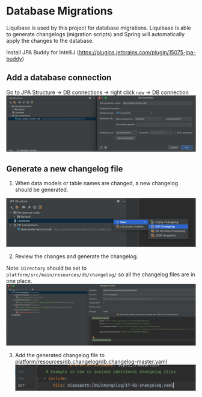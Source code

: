# Database Migrations

Liquibase is used by this project for database migrations. Liquibase is able to generate changelogs (migration scripts)
and Spring will automatically apply the changes to the database.

Install JPA Buddy for IntelliJ
(https://plugins.jetbrains.com/plugin/15075-jpa-buddy)

## Add a database connection
Go to JPA Structure -> DB connections -> right click `new` -> DB connection
![img_4.png](img/liquibase-db-connection.png)

## Generate a new changelog file
1) When data models or table names are changed, a new changelog should be generated. 

![img.png](img/liquibase-changelog1.png)

2) Review the changes and generate the changelog.

Note: `Directory` should be set to ``platform/src/main/resources/db/changelog/`` so all the changelog files are in one place.
![img_1.png](img/liquibase-changelog2.png)

3) Add the generated changelog file to platform/resources/db.changelog/db.changelog-master.yaml
![img_3.png](img/liquibase-changelog3.png)